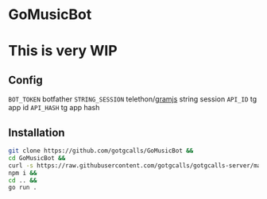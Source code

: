 # GoMusicBot

# This is very WIP

## Config

`BOT_TOKEN` botfather
`STRING_SESSION` telethon/[gramjs](https://rojserbest.github.io/bssg) string session
`API_ID` tg app id
`API_HASH` tg app hash

## Installation

```bash
git clone https://github.com/gotgcalls/GoMusicBot &&
cd GoMusicBot &&
curl -s https://raw.githubusercontent.com/gotgcalls/gotgcalls-server/main/install.sh | bash &&
npm i &&
cd .. &&
go run .
```
